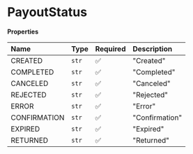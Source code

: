 # PayoutStatus

**Properties**

| Name         | Type  | Required | Description    |
| :----------- | :---- | :------- | :------------- |
| CREATED      | `str` | ✅       | "Created"      |
| COMPLETED    | `str` | ✅       | "Completed"    |
| CANCELED     | `str` | ✅       | "Canceled"     |
| REJECTED     | `str` | ✅       | "Rejected"     |
| ERROR        | `str` | ✅       | "Error"        |
| CONFIRMATION | `str` | ✅       | "Confirmation" |
| EXPIRED      | `str` | ✅       | "Expired"      |
| RETURNED     | `str` | ✅       | "Returned"     |
